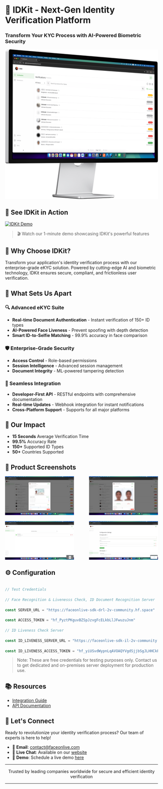 # 🔐 IDKit - Next-Gen Identity Verification Platform
### Transform Your KYC Process with AI-Powered Biometric Security

![IDKit Overview](/doc/screenshot_1.png)

## 🎥 See IDKit in Action

[![IDKit Demo](https://img.youtube.com/vi/4po8rVoGVFo/maxresdefault.jpg)](https://www.youtube.com/watch?v=4po8rVoGVFo)

> 🎬 Watch our 1-minute demo showcasing IDKit's powerful features

## 🌟 Why Choose IDKit?

Transform your application's identity verification process with our enterprise-grade eKYC solution. Powered by cutting-edge AI and biometric technology, IDKit ensures secure, compliant, and frictionless user verification.

## 🚀 What Sets Us Apart

### 🔍 Advanced eKYC Suite
- **Real-time Document Authentication** - Instant verification of 150+ ID types
- **AI-Powered Face Liveness** - Prevent spoofing with depth detection
- **Smart ID-to-Selfie Matching** - 99.9% accuracy in face comparison

### 🛡️ Enterprise-Grade Security
- **Access Control** - Role-based permissions
- **Session Intelligence** - Advanced session management
- **Document Integrity** - ML-powered tampering detection

### 🔌 Seamless Integration
- **Developer-First API** - RESTful endpoints with comprehensive documentation
- **Real-time Updates** - Webhook integration for instant notifications
- **Cross-Platform Support** - Supports for all major platforms

## 💫 Our Impact
- **15 Seconds** Average Verification Time
- **99.5%** Accuracy Rate
- **150+** Supported ID Types
- **50+** Countries Supported

## 📸 Product Screenshots

<div align="center">
  <div style="display: flex; justify-content: space-between; margin-bottom: 20px;">
    <img src="/doc/screenshot_2.png" alt="Verification Result" width="45%"/>
    <img src="/doc/screenshot_3.png" alt="Face Comparison" width="45%"/>
  </div>
  
  <div style="display: flex; justify-content: space-between;">
    <img src="/doc/screenshot_4.png" alt="Moderators" width="45%"/>
    <img src="/doc/screenshot_6.png" alt="Dashboard" width="45%"/>
  </div>
</div>

## ⚙️ Configuration

```javascript

// Test Credentials

// Face Recognition & Livenesss Check, ID Document Recognition Server

const SERVER_URL = "https://faceonlive-sdk-drl-2v-community.hf.space"

const ACCESS_TOKEN = "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"

// ID Liveness Check Server

const ID_LIVENESS_SERVER_URL = "https://faceonlive-sdk-il-2v-community.hf.space"

const ID_LIVENESS_ACCESS_TOKEN = "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"

```

> Note: These are free credentials for testing purposes only. Contact us to get dedicated and on-premises server deployment for production use.

## 📚 Resources
- [Integration Guide](https://docs.faceonlive.com/idkit-self-host-kyc-platform)
- [API Documentation](https://docs.faceonlive.com/idkit-self-host-kyc-platform)

## 🤝 Let's Connect

Ready to revolutionize your identity verification process? Our team of experts is here to help!

- 📧 **Email**: contact@faceonlive.com
- 💬 **Live Chat**: Available on our [website](https://faceonlive.com)
- 📱 **Demo**: Schedule a live demo [here](https://faceonlive.com)

---

<p align="center">
Trusted by leading companies worldwide for secure and efficient identity verification
</p>

---

